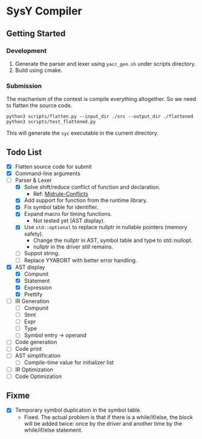 # SysY Compiler

## Getting Started

### Development

1. Generate the parser and lexer using `yacc_gen.sh` under scripts directory.
2. Build using cmake.

### Submission

The machanism of the contest is compile everything altogether. So we need to flatten the source code.

```shell
python3 scripts/flatten.py --input_dir ./src --output_dir ./flattened
python3 scripts/test_flattened.py
```

This will generate the `syc` executable in the current directory.

## Todo List

- [x] Flatten source code for submit
- [x] Command-line arguments
- [ ] Parser & Lexer
  - [x] Solve shift/reduce conflict of function and declaration.
    - Ref: [Midrule-Conflicts](https://www.gnu.org/software/bison/manual/html_node/Midrule-Conflicts.html)
  - [x] Add support for function from the runtime library.
  - [x] Fix symbol table for identifier.
  - [x] Expand macro for timing functions.
    - Not tested yet (AST display).
  - [x] Use `std::optional` to replace nullptr in nullable pointers (memory safety).
    - Change the nullptr in AST, symbol table and type to std::nullopt.
    - nullptr in the driver still remains.
  - [ ] Suppot string.
  - [ ] Replace YYABORT with better error handling.
- [x] AST display
  - [x] Compunit
  - [x] Statement
  - [x] Expression
  - [x] Prettify
- [ ] IR Generation
  - [ ] Compunit
  - [ ] Stmt
  - [ ] Expr
  - [ ] Type
  - [ ] Symbol entry -> operand
- [ ] Code generation
- [ ] Code print
- [ ] AST simplification
  - [ ] Compile-time value for initializer list
- [ ] IR Optimization
- [ ] Code Optimization

## Fixme

- [x] Temporary symbol duplication in the symbol table.
  - Fixed. The actual problem is that if there is a while/if/else, the block will be added twice: once by the driver and another time by the while/if/else statement.
